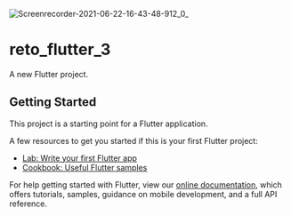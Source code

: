 ![Screenrecorder-2021-06-22-16-43-48-912_0_](https://user-images.githubusercontent.com/36460315/123004388-2844cb00-d37a-11eb-925b-a673d9d2d342.gif)
# reto_flutter_3

A new Flutter project.

## Getting Started

This project is a starting point for a Flutter application.

A few resources to get you started if this is your first Flutter project:

- [Lab: Write your first Flutter app](https://flutter.dev/docs/get-started/codelab)
- [Cookbook: Useful Flutter samples](https://flutter.dev/docs/cookbook)

For help getting started with Flutter, view our
[online documentation](https://flutter.dev/docs), which offers tutorials,
samples, guidance on mobile development, and a full API reference.
